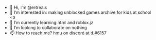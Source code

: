 - 👋 Hi, I’m @retreals
- 👀 I’m interested in: making unblocked games archive for kids at school <3
- 🌱 I’m currently learning html and roblox.jz
- 💞️ I’m looking to collaborate on nothing
- 📫 How to reach me? hmu on discord at d.#6157

<!---
retreals/retreals is a ✨ special ✨ repository because its `README.md` (this file) appears on your GitHub profile.
You can click the Preview link to take a look at your changes.
--->
